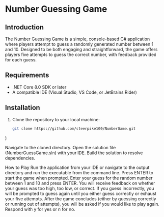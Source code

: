 # Number Guessing Game

## Introduction
The Number Guessing Game is a simple, console-based C# application where players attempt to guess a randomly generated number between 1 and 10. Designed to be both engaging and straightforward, the game offers players five attempts to guess the correct number, with feedback provided for each guess.

## Requirements
- .NET Core 8.0 SDK or later
- A compatible IDE (Visual Studio, VS Code, or JetBrains Rider)

## Installation
1. Clone the repository to your local machine:
   ```bash
   git clone https://github.com/steerpike100/NumberGame.git
)


Navigate to the cloned directory.
Open the solution file (NumberGuessGame.sln) with your IDE.
Build the solution to resolve dependencies.

How to Play
Run the application from your IDE or navigate to the output directory and run the executable from the command line.
Press ENTER to start the game when prompted.
Enter your guess for the random number between 1 and 10 and press ENTER.
You will receive feedback on whether your guess was too high, too low, or correct.
If you guess incorrectly, you will be prompted to guess again until you either guess correctly or exhaust your five attempts.
After the game concludes (either by guessing correctly or running out of attempts), you will be asked if you would like to play again. Respond with y for yes or n for no.
